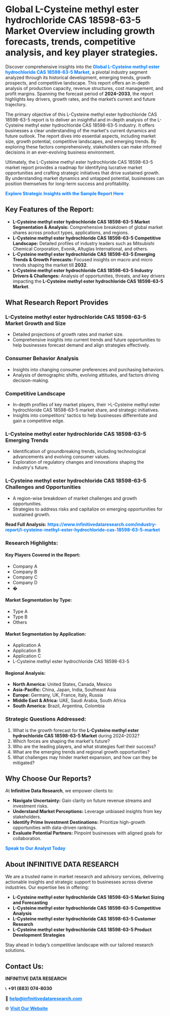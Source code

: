 <h1>Global L-Cysteine methyl ester hydrochloride CAS 18598-63-5 Market Overview including growth forecasts, trends, competitive analysis, and key player strategies.</h1>
<p>
Discover comprehensive insights into the 
<a href="https://www.infinitivedataresearch.com/industry-report/l-cysteine-methyl-ester-hydrochloride-cas-18598-63-5-market" rel="dofollow" style="color: #007BFF; text-decoration: none;"><strong>Global L-Cysteine methyl ester hydrochloride CAS 18598-63-5 Market</strong></a>, a pivotal industry segment analyzed through its historical development, emerging trends, growth prospects, and competitive landscape. This report offers an in-depth analysis of production capacity, revenue structures, cost management, and profit margins. Spanning the forecast period of <strong>2024–2033</strong>, the report highlights key drivers, growth rates, and the market’s current and future trajectory.
</p>
<p>
The primary objective of this L-Cysteine methyl ester hydrochloride CAS 18598-63-5 report is to deliver an insightful and in-depth analysis of the L-Cysteine methyl ester hydrochloride CAS 18598-63-5 industry. It offers businesses a clear understanding of the market's current dynamics and future outlook. The report dives into essential aspects, including market size, growth potential, competitive landscapes, and emerging trends. By exploring these factors comprehensively, stakeholders can make informed decisions in an ever-evolving business environment.
</p>
<p>
Ultimately, the L-Cysteine methyl ester hydrochloride CAS 18598-63-5 market report provides a roadmap for identifying lucrative market opportunities and crafting strategic initiatives that drive sustained growth. By understanding market dynamics and untapped potential, businesses can position themselves for long-term success and profitability.
</p>
<p>
<a href="https://www.infinitivedataresearch.com/request-sample/reportId=111190" style="color: #007BFF; text-decoration: none;"><strong>Explore Strategic Insights with the Sample Report Here</strong></a>
</p>

<h2>Key Features of the Report:</h2>
<ul>
<li><strong>L-Cysteine methyl ester hydrochloride CAS 18598-63-5 Market Segmentation & Analysis:</strong> Comprehensive breakdown of global market shares across product types, applications, and regions.</li>
<li><strong>L-Cysteine methyl ester hydrochloride CAS 18598-63-5 Competitive Landscape:</strong> Detailed profiles of industry leaders such as Mitsubishi Chemical Corporation, Evonik, Altuglas International, and others.</li>
<li><strong>L-Cysteine methyl ester hydrochloride CAS 18598-63-5 Emerging Trends & Growth Forecasts:</strong> Focused insights on macro and micro trends shaping the market till <strong>2032</strong>.</li>
<li><strong>L-Cysteine methyl ester hydrochloride CAS 18598-63-5 Industry Drivers & Challenges:</strong> Analysis of opportunities, threats, and key drivers impacting the <strong>L-Cysteine methyl ester hydrochloride CAS 18598-63-5 Market</strong>.</li>
</ul>

<h2>What Research Report Provides</h2>
<h3>L-Cysteine methyl ester hydrochloride CAS 18598-63-5 Market Growth and Size</h3>
<ul>
<li>Detailed projections of growth rates and market size.</li>
<li>Comprehensive insights into current trends and future opportunities to help businesses forecast demand and align strategies effectively.</li>
</ul>

<h3>Consumer Behavior Analysis</h3>
<ul>
<li>Insights into changing consumer preferences and purchasing behaviors.</li>
<li>Analysis of demographic shifts, evolving attitudes, and factors driving decision-making.</li>
</ul>

<h3>Competitive Landscape</h3>
<ul>
<li>In-depth profiles of key market players, their >L-Cysteine methyl ester hydrochloride CAS 18598-63-5 market share, and strategic initiatives.</li>
<li>Insights into competitors' tactics to help businesses differentiate and gain a competitive edge.</li>
</ul>

<h3>L-Cysteine methyl ester hydrochloride CAS 18598-63-5 Emerging Trends</h3>
<ul>
<li>Identification of groundbreaking trends, including technological advancements and evolving consumer values.</li>
<li>Exploration of regulatory changes and innovations shaping the industry's future.</li>
</ul>

<h3>L-Cysteine methyl ester hydrochloride CAS 18598-63-5 Challenges and Opportunities</h3>
<ul>
<li>A region-wise breakdown of market challenges and growth opportunities.</li>
<li>Strategies to address risks and capitalize on emerging opportunities for sustained growth.</li>
</ul>
<p><strong>Read Full Analysis:</strong> <a href="https://www.infinitivedataresearch.com/industry-report/l-cysteine-methyl-ester-hydrochloride-cas-18598-63-5-market" rel="dofollow" style="color: #007BFF; text-decoration: none;"><strong>https://www.infinitivedataresearch.com/industry-report/l-cysteine-methyl-ester-hydrochloride-cas-18598-63-5-market</strong></a></p>
<h3>Research Highlights:</h3>
<h4>Key Players Covered in the Report:</h4>
<ul><li>Company A</li><li>Company B</li><li>Company C</li><li>Company D</li><li>�</li></ul>
<h4>Market Segmentation by Type:</h4>
<ul><li>Type A</li><li>Type B</li><li>Others</li></ul>
<h4>Market Segmentation by Application:</h4>
<ul><li>Application A</li><li>Application B</li><li>Application C</li><li>L-Cysteine methyl ester hydrochloride CAS 18598-63-5</li></ul>

<h4>Regional Analysis:</h4>
<ul>
<li><strong>North America:</strong> United States, Canada, Mexico</li>
<li><strong>Asia-Pacific:</strong> China, Japan, India, Southeast Asia</li>
<li><strong>Europe:</strong> Germany, UK, France, Italy, Russia</li>
<li><strong>Middle East & Africa:</strong> UAE, Saudi Arabia, South Africa</li>
<li><strong>South America:</strong> Brazil, Argentina, Colombia</li>
</ul>

<h3>Strategic Questions Addressed:</h3>
<ol>
<li>What is the growth forecast for the <strong>L-Cysteine methyl ester hydrochloride CAS 18598-63-5 Market</strong> during 2024–2032?</li>
<li>Which forces are shaping the market's future?</li>
<li>Who are the leading players, and what strategies fuel their success?</li>
<li>What are the emerging trends and regional growth opportunities?</li>
<li>What challenges may hinder market expansion, and how can they be mitigated?</li>
</ol>

<h2>Why Choose Our Reports?</h2>
<p>At <strong>Infinitive Data Research</strong>, we empower clients to:</p>
<ul>
<li><strong>Navigate Uncertainty:</strong> Gain clarity on future revenue streams and investment risks.</li>
<li><strong>Understand Market Perceptions:</strong> Leverage unbiased insights from key stakeholders.</li>
<li><strong>Identify Prime Investment Destinations:</strong> Prioritize high-growth opportunities with data-driven rankings.</li>
<li><strong>Evaluate Potential Partners:</strong> Pinpoint businesses with aligned goals for collaboration.</li>
</ul>
<p><a href="https://www.infinitivedataresearch.com/industry-report/l-cysteine-methyl-ester-hydrochloride-cas-18598-63-5-market" rel="dofollow" style="color: #007BFF; text-decoration: none;"><strong>Speak to Our Analyst Today</strong></a></p>

<h2>About INFINITIVE DATA RESEARCH</h2>
<p>We are a trusted name in market research and advisory services, delivering actionable insights and strategic support to businesses across diverse industries. Our expertise lies in offering:</p>
<ul>
<li><strong>L-Cysteine methyl ester hydrochloride CAS 18598-63-5 Market Sizing and Forecasting</strong></li>
<li><strong>L-Cysteine methyl ester hydrochloride CAS 18598-63-5 Competitive Analysis</strong></li>
<li><strong>L-Cysteine methyl ester hydrochloride CAS 18598-63-5 Customer Research</strong></li>
<li><strong>L-Cysteine methyl ester hydrochloride CAS 18598-63-5 Product Development Strategies</strong></li>
</ul>
<p>Stay ahead in today’s competitive landscape with our tailored research solutions.</p>

<h2>Contact Us:</h2>
<p><strong>INFINITIVE DATA RESEARCH</strong></p>
<p>📞 <strong>+91 (883) 074-8030</strong></p>
<p>📧 <strong><a href="mailto:help@infinitivedataresearch.com" style="color: #007BFF;">help@infinitivedataresearch.com</a></strong></p>
<p>🌐 <strong><a href="https://www.infinitivedataresearch.com" rel="dofollow" style="color: #007BFF;">Visit Our Website</a></strong></p>